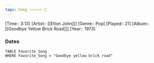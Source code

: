 ```yaml
---
tags: Song ⭐⭐⭐⭐⭐ 💛
---
```

[Time:: 3:13]
[Artist:: [[Elton John]]]
[Genre:: Pop]
[Played:: 21]
[Album:: [[Goodbye Yellow Brick Road]]]
[Year:: 1973]
### Dates
````dataview
TABLE Favorite_Song
WHERE Favorite_Song = "Goodbye yellow brick road"
````